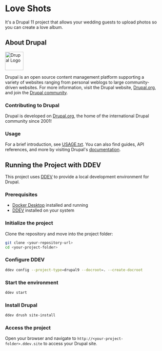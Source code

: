 # Love Shots

It's a Drupal 11 project that allows your wedding guests to upload photos so you can create a love album.

## About Drupal

<img alt="Drupal Logo" src="https://www.drupal.org/files/Wordmark_blue_RGB.png" height="60px">

Drupal is an open source content management platform supporting a variety of
websites ranging from personal weblogs to large community-driven websites. For
more information, visit the Drupal website, [Drupal.org](Drupal.org), and join
the [Drupal community](https://www.drupal.org/community).

### Contributing to Drupal

Drupal is developed on [Drupal.org](Drupal.org), the home of the international
Drupal community since 2001!

### Usage

For a brief introduction, see [USAGE.txt](/core/USAGE.txt). You can also find
guides, API references, and more by visiting Drupal's [documentation](https://www.drupal.org/documentation).


## Running the Project with DDEV

This project uses [DDEV](https://ddev.readthedocs.io/) to provide a local
development environment for Drupal.

### Prerequisites

- [Docker Desktop](https://www.docker.com/products/docker-desktop) installed and running
- [DDEV](https://ddev.readthedocs.io/en/stable/#installation) installed on your system

### Initialize the project

Clone the repository and move into the project folder:

```bash
git clone <your-repository-url>
cd <your-project-folder>
```

### Configure DDEV

```bash
ddev config --project-type=drupal9 --docroot=. --create-docroot
```

### Start the environment

```bash
ddev start
```

### Install Drupal

```bash
ddev drush site-install
```

### Access the project

Open your browser and navigate to `http://<your-project-folder>.ddev.site` to access your Drupal site.
